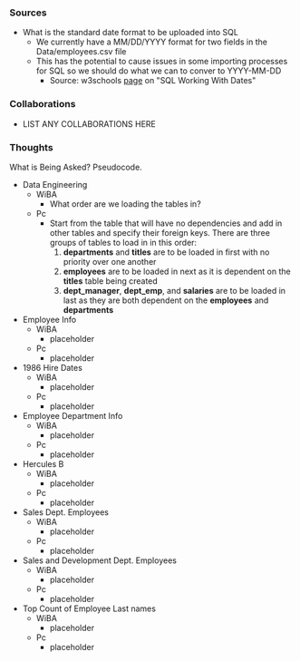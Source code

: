 ### Sources
- What is the standard date format to be uploaded into SQL
  - We currently have a MM/DD/YYYY format for two fields in the Data/employees.csv file
  - This has the potential to cause issues in some importing processes for SQL so we should do what we can to conver to YYYY-MM-DD
    - Source: w3schools [page](https://www.w3schools.com/sql/sql_dates.asp#:~:text=SQL%20Date%20Data%20Types&text=DATE%20%2D%20format%20YYYY%2DMM%2D,YEAR%20%2D%20format%20YYYY%20or%20YY) on "SQL Working With Dates"

### Collaborations
- LIST ANY COLLABORATIONS HERE

### Thoughts
What is Being Asked? Pseudocode.

- Data Engineering
  - WiBA
    - What order are we loading the tables in?
  - Pc
    - Start from the table that will have no dependencies and add in other tables and specify their foreign keys. There are three groups of tables to load in in this order:
        1. **departments** and **titles** are to be loaded in first with no priority over one another
        2. **employees** are to be loaded in next as it is dependent on the **titles** table being created
        3. **dept_manager**, **dept_emp**, and **salaries** are to be loaded in last as they are both dependent on the **employees** and **departments**
- Employee Info
  - WiBA
    - placeholder
  - Pc
    - placeholder
- 1986 Hire Dates
  - WiBA
    - placeholder
  - Pc
    - placeholder
- Employee Department Info
  - WiBA
    - placeholder
  - Pc
    - placeholder
- Hercules B
  - WiBA
    - placeholder
  - Pc
    - placeholder
- Sales Dept. Employees
  - WiBA
    - placeholder
  - Pc
    - placeholder
- Sales and Development Dept. Employees
  - WiBA
    - placeholder
  - Pc
    - placeholder
- Top Count of Employee Last names
  - WiBA
    - placeholder
  - Pc
    - placeholder